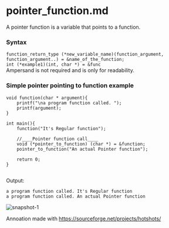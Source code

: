 # pointer_function.md

A pointer function is a variable that points to a function.

### Syntax
`function_return_type (*new_variable_name)(function_argument, function_argument..) = &name_of_the_function;`  
`int (*example1)(int, char *) = &func`  
Ampersand is not required and is only for readability.

### Simple pointer pointing to function example

```
void function(char * argument){
	printf("\na program function called. ");
	printf(argument);
}

int main(){
	function("It's Regular function");
	
	//____Pointer function call____
	void (*pointer_to_function) (char *) = &function;
	pointer_to_function("An actual Pointer function");
	
	return 0;
}


```

Output:
```
a program function called. It's Regular function
a program function called. An actual Pointer function
```
![snapshot-1](https://user-images.githubusercontent.com/21064622/136799684-267cbc4c-3053-43b1-a6e0-303ffa831e54.png)


Annoation made with https://sourceforge.net/projects/hotshots/